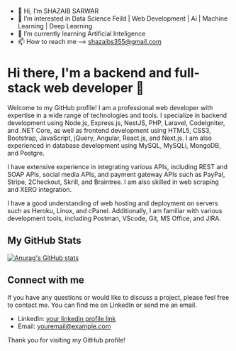- 👋 Hi, I’m SHAZAIB SARWAR
- 👀 I’m interested in Data Science Feild | Web Development | Ai | Machine Learning | Deep Learning
- 🌱 I’m currently learning Artificial Inteligence
- 📫 How to reach me --> shazaibs355@gmail.com




# Hi there, I'm a backend and full-stack web developer 👋

Welcome to my GitHub profile! I am a professional web developer with expertise in a wide range of technologies and tools. I specialize in backend development using Node.js, Express.js, NestJS, PHP, Laravel, CodeIgniter, and .NET Core, as well as frontend development using HTML5, CSS3, Bootstrap, JavaScript, jQuery, Angular, React.js, and Next.js. I am also experienced in database development using MySQL, MySQLi, MongoDB, and Postgre.

I have extensive experience in integrating various APIs, including REST and SOAP APIs, social media APIs, and payment gateway APIs such as PayPal, Stripe, 2Checkout, Skrill, and Braintree. I am also skilled in web scraping and XERO integration.

I have a good understanding of web hosting and deployment on servers such as Heroku, Linux, and cPanel. Additionally, I am familiar with various development tools, including Postman, VScode, Git, MS Office, and JIRA.

## My GitHub Stats

[![Anurag's GitHub stats](https://github-readme-stats.vercel.app/api?username=yourusername&show_icons=true&theme=radical)](https://github.com/anuraghazra/github-readme-stats)

## Connect with me

If you have any questions or would like to discuss a project, please feel free to contact me. You can find me on LinkedIn or send me an email.

- LinkedIn: [your linkedin profile link](https://www.linkedin.com/in/yourprofile/)
- Email: [youremail@example.com](mailto:youremail@example.com)

Thank you for visiting my GitHub profile!
